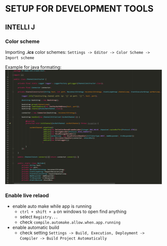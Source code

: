 SETUP FOR DEVELOPMENT TOOLS
===========================

## INTELLI J

### Color scheme

Importing ***.ics*** color schemes: `Settings -> Editor -> Color Scheme -> Import scheme`


Example for java formating:
![java Monokai color scheme example](/images/java_color_example.png)


### Enable live relaod


* enable auto make while app is running
    - `ctrl + shift + a` on windows to open find anything
    - select `Registry...`
    - check `compile.automake.allow.when.app.running`
* enable automatic build
    - check setting `Settings -> Build, Execution, Deployment -> Compiler -> Build Project Automatically`

